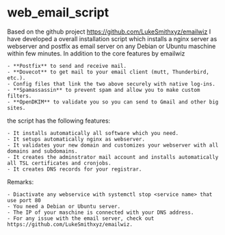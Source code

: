 # web_email_script
Based on the github project https://github.com/LukeSmithxyz/emailwiz I have developed a overall installation script which installs a nginx server as webserver and postfix as email server on any Debian or Ubuntu maschine within few minutes. In addition to the core features by emailwiz

    - **Postfix** to send and receive mail.
    - **Dovecot** to get mail to your email client (mutt, Thunderbird, etc.).
    - Config files that link the two above securely with native log-ins.
    - **Spamassassin** to prevent spam and allow you to make custom filters.
    - **OpenDKIM** to validate you so you can send to Gmail and other big sites.

the script has the following features: 
    
    - It installs automatically all software which you need. 
    - It setups automatically nginx as webserver. 
    - It validates your new domain and customizes your webserver with all domains and subdomains. 
    - It creates the adminstrator mail account and installs automatically all TSL certificates and cronjobs. 
    - It creates DNS records for your registrar. 

Remarks:

    - Diactivate any webservice with systemctl stop <service name> that use port 80 
    - You need a Debian or Ubuntu server. 
    - The IP of your maschine is connected with your DNS address.
    - For any issue with the email server, check out https://github.com/LukeSmithxyz/emailwiz. 




